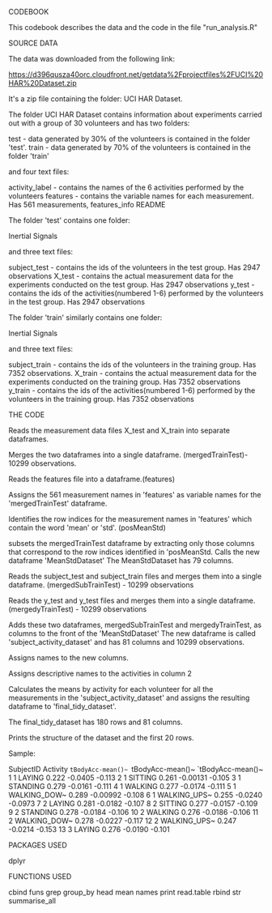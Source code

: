 CODEBOOK

This codebook describes the data and the code in the file "run_analysis.R"

SOURCE DATA

The data was downloaded from the following link:

https://d396qusza40orc.cloudfront.net/getdata%2Fprojectfiles%2FUCI%20HAR%20Dataset.zip

It's a zip file containing the folder: UCI HAR Dataset.

The folder UCI HAR Dataset contains information about experiments carried out with a group of 30 volunteers and has two folders:

test - data generated by 30% of the volunteers is contained in the folder 'test'.
train - data generated by 70% of the volunteers is contained in the folder 'train'

and four text files: 

activity_label - contains the names of the 6 activities performed by the volunteers
features - contains the variable names for each measurement. Has 561 measurements,
features_info 
README

The folder 'test' contains one folder:

Inertial Signals

and three text files:

subject_test - contains the ids of the volunteers in the test group. Has 2947 observations
X_test - contains the actual measurement data for the experiments conducted on the test group. Has 2947 observations
y_test - contains the ids of the activities(numbered 1-6) performed by the volunteers in the test group. Has 2947 observations 

The folder 'train' similarly contains one folder:

Inertial Signals

and three text files:

subject_train - contains the ids of the volunteers in the training group. Has 7352 observations.
X_train - contains the actual measurement data for the experiments conducted on the training group. Has 7352 observations
y_train - contains the ids of the activities(numbered 1-6) performed by the volunteers in the training group. Has 7352 observations

 

THE CODE

Reads the measurement data files X_test and X_train into separate dataframes.

Merges the two dataframes into a single dataframe. (mergedTrainTest)- 10299 observations.

Reads the features file into a dataframe.(features)

Assigns the 561 measurement names in 'features' as variable names for the 'mergedTrainTest' dataframe.

Identifies the row indices for the measurement names in 'features' which contain the word 'mean' or 'std'. (posMeanStd)

subsets the mergedTrainTest dataframe by extracting only those columns that correspond to the row indices identified in 'posMeanStd. Calls the new dataframe 'MeanStdDataset'
The MeanStdDataset has 79 columns.

Reads the subject_test and subject_train files and merges them into a single dataframe. (mergedSubTrainTest) - 10299 observations

Reads the y_test and y_test files and merges them into a single dataframe. (mergedyTrainTest) - 10299 observations

Adds these two dataframes, mergedSubTrainTest and mergedyTrainTest, as columns to the front of the 'MeanStdDataset'
The new dataframe is called 'subject_activity_dataset' and has 81 columns and 10299 observations.

Assigns names to the new columns.

Assigns descriptive names to the activities in column 2

Calculates the means by activity for each volunteer for all the measurements in the 'subject_activity_dataset' and assigns the resulting dataframe to 'final_tidy_dataset'.

The final_tidy_dataset has 180 rows and 81 columns.

Prints the structure of the dataset and the first 20 rows.

Sample:

 SubjectID Activity     `tBodyAcc-mean()~ `tBodyAcc-mean()~ `tBodyAcc-mean()~
       <int> <chr>                    <dbl>             <dbl>             <dbl>
 1         1 LAYING                   0.222          -0.0405            -0.113 
 2         1 SITTING                  0.261          -0.00131           -0.105 
 3         1 STANDING                 0.279          -0.0161            -0.111 
 4         1 WALKING                  0.277          -0.0174            -0.111 
 5         1 WALKING_DOW~             0.289          -0.00992           -0.108 
 6         1 WALKING_UPS~             0.255          -0.0240            -0.0973
 7         2 LAYING                   0.281          -0.0182            -0.107 
 8         2 SITTING                  0.277          -0.0157            -0.109 
 9         2 STANDING                 0.278          -0.0184            -0.106 
10         2 WALKING                  0.276          -0.0186            -0.106 
11         2 WALKING_DOW~             0.278          -0.0227            -0.117 
12         2 WALKING_UPS~             0.247          -0.0214            -0.153 
13         3 LAYING                   0.276          -0.0190            -0.101 


PACKAGES USED

dplyr

FUNCTIONS USED

cbind
funs
grep
group_by
head
mean
names
print
read.table
rbind
str
summarise_all





 










